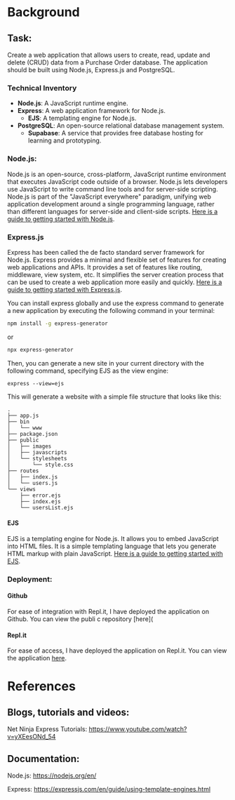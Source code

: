 # Background

## Task:
Create a web application that allows users to create, read, update and delete (CRUD) data from a Purchase Order database. The application should be built using Node.js, Express.js and PostgreSQL.



### Technical Inventory
* **Node.js**: A JavaScript runtime engine.
* **Express**: A web application framework for Node.js.
  * **EJS**: A templating engine for Node.js.
* **PostgreSQL**: An open-source relational database management system.
  * **Supabase**: A service that provides free database hosting for learning and prototyping.

### Node.js:
Node.js is an open-source, cross-platform, JavaScript runtime environment that executes JavaScript code outside of a browser. Node.js lets developers use JavaScript to write command line tools and for server-side scripting. Node.js is part of the "JavaScript everywhere" paradigm, unifying web application development around a single programming language, rather than different languages for server-side and client-side scripts. [Here is a guide to getting started with Node.js](https://nodejs.org/en/docs/guides/getting-started-guide/).

### Express.js
Express has been called the de facto standard server framework for Node.js. Express provides a minimal and flexible set of features for creating web applications and APIs. It provides a set of features like routing, middleware, view system, etc. It simplifies the server creation process that can be used to create a web application more easily and quickly. [Here is a guide to getting started with Express.js](https://expressjs.com/en/starter/installing.html).

You can install express globally and use the express command to generate a new application by executing the following command in your terminal:
```bash
npm install -g express-generator
```

or

```bash
npx express-generator
```

Then, you can generate a new site in your current directory with the following command, specifying EJS as the view engine:
```
express --view=ejs
```

This will generate a website with a simple file structure that looks like this:
```
.
├── app.js
├── bin
│   └── www
├── package.json
├── public
│   ├── images
│   ├── javascripts
│   └── stylesheets
│       └── style.css
├── routes
│   ├── index.js
│   └── users.js
└── views
    ├── error.ejs
    ├── index.ejs
    └── usersList.ejs
```
#### EJS
EJS is a templating engine for Node.js. It allows you to embed JavaScript into HTML files. It is a simple templating language that lets you generate HTML markup with plain JavaScript. [Here is a guide to getting started with EJS](https://ejs.co/#docs).


### Deployment:

#### Github
For ease of integration with Repl.it, I have deployed the application on Github. You can view the publi c repository [here](

#### Repl.it
For ease of access, I have deployed the application on Repl.it. You can view the application [here]().

# References
## Blogs, tutorials and videos:
Net Ninja Express Tutorials:
https://www.youtube.com/watch?v=yXEesONd_54

## Documentation:
Node.js:
https://nodejs.org/en/

Express:
https://expressjs.com/en/guide/using-template-engines.html

